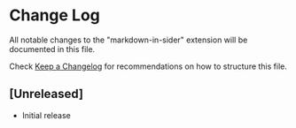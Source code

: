 # Change Log

All notable changes to the "markdown-in-sider" extension will be documented in this file.

Check [Keep a Changelog](http://keepachangelog.com/) for recommendations on how to structure this file.

## [Unreleased]

- Initial release